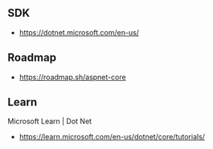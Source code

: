 
## SDK

- https://dotnet.microsoft.com/en-us/

## Roadmap

- https://roadmap.sh/aspnet-core

## Learn

Microsoft Learn | Dot Net
- https://learn.microsoft.com/en-us/dotnet/core/tutorials/
